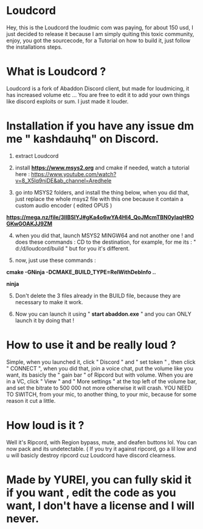 # Loudcord

Hey, this is the Loudcord the loudmic com was paying, for about 150 usd, I just decided to release it because I am simply quiting this toxic community, enjoy, you got the sourcecode, for a Tutorial on how to build it, just follow the installations steps.

# What is Loudcord ?

Loudcord is a fork of Abaddon Discord client, but made for loudmicing, it has increased volume etc ... You are free to edit it to add your own things like discord exploits or sum. I just made it louder.


# Installation if you have any issue dm me " kashdauhq"  on Discord.

1) extract Loudcord

2) install **https://www.msys2.org** and cmake if needed, watch a tutorial here : https://www.youtube.com/watch?v=8_X5Iq9niDE&ab_channel=Aredhele 
   
3) go into MSYS2 folders, and install the thing below, when you did that, just replace the whole msys2 file with this one because it contain a custom audio encoder ( edited OPUS )
 
**https://mega.nz/file/3IIBSIYJ#gKa4o6wYA4HI4_QoJMcmTBN0yIaqHROGKwGOAKJJ9ZM**
 
4) when you did that, launch MSYS2 MINGW64 and not another one ! and does these commands : CD to the destination, for example, for me its : " d:/d/loudcord/build " but for you it's different.

5) now, just use these commands :
 
**cmake -GNinja -DCMAKE_BUILD_TYPE=RelWithDebInfo ..**
 
**ninja**

5) Don't delete the 3 files already in the BUILD file, because they are necessary to make it work.
  
6) Now you can launch it using " **start abaddon.exe** " and you can ONLY launch it by doing that !

# How to use it and be really loud ?

Simple, when you launched it, click " Discord " and " set token " , then click " CONNECT ", when you did that, join a voice chat, put the volume like you want, its basicly the " gain bar " of Ripcord but with volume.
When you are in a VC, click " View " and " More settings " at the top left of the volume bar, and set the bitrate to 500 000 not more otherwise it will crash. YOU NEED TO SWITCH, from your mic, to another thing, to your mic, because for some reason it cut a little.

# How loud is it ?

Well it's Ripcord, with Region bypass, mute, and deafen buttons lol. You can now pack and its undetectable. ( If you try it against ripcord, go a lil low and u will basicly destroy ripcord cuz Loudcord have discord clearness.

# Made by YUREI, you can fully skid it if you want , edit the code as you want, I don't have a license and I will never.
